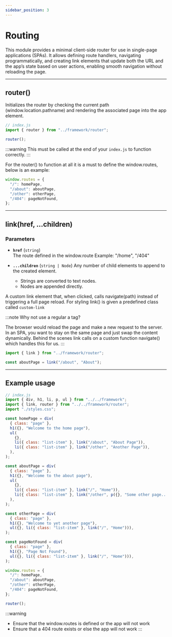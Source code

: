 ```yaml
---
sidebar_position: 3
---
```


# Routing

This module provides a minimal client-side router for use in single-page applications (SPAs).
It allows defining route handlers, navigating programmatically, and creating link elements
that update both the URL and the app’s state based on user actions, enabling smooth navigation
without reloading the page.

---

## router()

Initializes the router by checking the current path (window.location.pathname) and rendering the associated page into the app element.

```js
// index.js
import { router } from "../framework/router";

router();
```

:::warning
This must be called at the end of your `index.js` to function correctly.
:::

For the router() to function at all it is a must to define the window.routes,
below is an example:

```js
window.routes = {
  "/": homePage,
  "/about": aboutPage,
  "/other": otherPage,
  "/404": pageNotFound,
};
```

---

## link(href, ...children)

### **Parameters**

- **`href`** (`string`)  
  The route defined in the window.route
  Example: "/home", "/404"

- **`...children`** (`string | Node`)
  Any number of child elements to append to the created element.
  - Strings are converted to text nodes.
  - Nodes are appended directly.

A custom link element that, when clicked, calls navigate(path) instead of triggering a full page reload.
For styling link() is given a predefined class called `custom-link`

:::note
Why not use a regular a tag?

The browser would reload the page and make a new request to the server.
In an SPA, you want to stay on the same page and just swap the content dynamically.
Behind the scenes link calls on a custom function navigate() which
handles this for us.
:::

```js
import { link } from "../framework/router";

const aboutPage = link("/about", "About");
```

---

## Example usage

```js
// index.js
import { div, h1, li, p, ul } from "../../framework";
import { link, router } from "../../framework/router";
import "./styles.css";

const homePage = div(
  { class: "page" },
  h1({}, "Welcome to the home page"),
  ul(
    {},
    li({ class: "list-item" }, link("/about", "About Page")),
    li({ class: "list-item" }, link("/other", "Another Page")),
  ),
);

const aboutPage = div(
  { class: "page" },
  h1({}, "Welcome to the about page"),
  ul(
    {},
    li({ class: "list-item" }, link("/", "Home")),
    li({ class: "list-item" }, link("/other", p({}, "Some other page..."))),
  ),
);

const otherPage = div(
  { class: "page" },
  h1({}, "Welcome to yet another page"),
  ul({}, li({ class: "list-item" }, link("/", "Home"))),
);

const pageNotFound = div(
  { class: "page" },
  h1({}, "Page Not Found"),
  ul({}, li({ class: "list-item" }, link("/", "Home"))),
);

window.routes = {
  "/": homePage,
  "/about": aboutPage,
  "/other": otherPage,
  "/404": pageNotFound,
};

router();
```

:::warning

- Ensure that the window.routes is defined or the app will not work
- Ensure that a 404 route exists or else the app will not work
  :::
